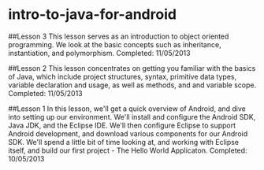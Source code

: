 intro-to-java-for-android
=========================

##Lesson 3
This lesson serves as an introduction to object oriented programming.  We look at the basic concepts such as inheritance, instantiation, and polymorphism. 
Completed: 11/05/2013

##Lesson 2 
This lesson concentrates on getting you familiar with the basics of Java, which include project structures, syntax, primitive data types, variable declaration and usage, as well as methods, and and variable scope.
Completed: 11/05/2013

##Lesson 1
In this lesson, we'll get a quick overview of Android, and dive into setting up our environment. We'll install and configure the Android SDK, Java JDK, and the Eclipse IDE. We'll then configure Eclipse to support Android development, and download various components for our Android SDK. We'll spend a little bit of time looking at, and working with Eclipse itself, and build our first project - The Hello World Applicaton.
Completed: 10/05/2013



